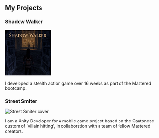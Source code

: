 ﻿---
# Feel free to add content and custom Front Matter to this file.
# To modify the layout, see https://jekyllrb.com/docs/themes/#overriding-theme-defaults

layout: home
---
## My Projects
### Shadow Walker  
<img src="assets/images/ShadowWalkerCover.png" alt="Shadow Walker cover" title="Shadow Walker" width="150" height="150"/>  

I developed a stealth action game over 16 weeks as part of the Mastered bootcamp.


### Street Smiter
<img src="assets/images/StreetSmiterCover.png" alt="Street Smiter cover" title="Street Smiter" width="150" height="150"/>  


I am a Unity Developer for a mobile game project based on the Cantonese custom of 'villain hitting', in collaboration with a team of fellow Mastered creators.


